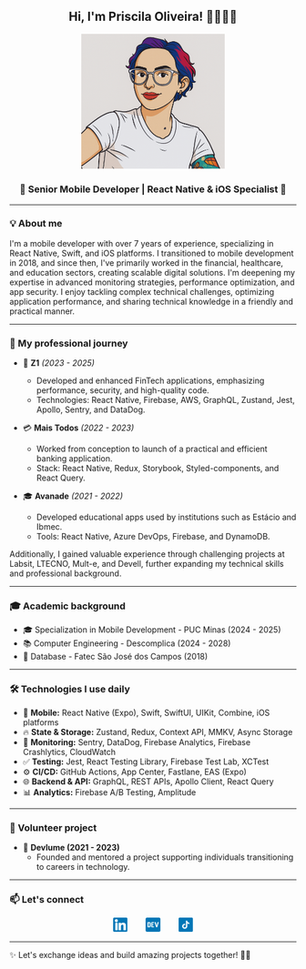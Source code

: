 
<h2 align="center">Hi, I'm Priscila Oliveira! 👩🏻‍💻✨</h2>

<p align="center">
  <img src="https://github.com/pripoliveira50/pripoliveira50/blob/main/.github/assets/me.png" width="50%" alt="Priscila Oliveira" />
</p>

<h3 align="center">🚀 Senior Mobile Developer | React Native & iOS Specialist 🚀</h3>

---

### 💡 About me

I'm a mobile developer with over 7 years of experience, specializing in React Native, Swift, and iOS platforms. I transitioned to mobile development in 2018, and since then, I've primarily worked in the financial, healthcare, and education sectors, creating scalable digital solutions. I'm deepening my expertise in advanced monitoring strategies, performance optimization, and app security. I enjoy tackling complex technical challenges, optimizing application performance, and sharing technical knowledge in a friendly and practical manner.

---

### 🌟 My professional journey

- 🚀 **Z1** _(2023 - 2025)_
  - Developed and enhanced FinTech applications, emphasizing performance, security, and high-quality code.
  - Technologies: React Native, Firebase, AWS, GraphQL, Zustand, Jest, Apollo, Sentry, and DataDog.

- 💳 **Mais Todos** _(2022 - 2023)_
  - Worked from conception to launch of a practical and efficient banking application.
  - Stack: React Native, Redux, Storybook, Styled-components, and React Query.

- 🎓 **Avanade** _(2021 - 2022)_
  - Developed educational apps used by institutions such as Estácio and Ibmec.
  - Tools: React Native, Azure DevOps, Firebase, and DynamoDB.

Additionally, I gained valuable experience through challenging projects at Labsit, LTECNO, Mult-e, and Devell, further expanding my technical skills and professional background.

---

### 🎓 Academic background

- 🎓 Specialization in Mobile Development - PUC Minas (2024 - 2025)
- 📚 Computer Engineering - Descomplica (2024 - 2028)
- 💽 Database - Fatec São José dos Campos (2018)

---

### 🛠️ Technologies I use daily

- 📱 **Mobile:** React Native (Expo), Swift, SwiftUI, UIKit, Combine, iOS platforms
- 🔥 **State & Storage:** Zustand, Redux, Context API, MMKV, Async Storage
- 🔎 **Monitoring:** Sentry, DataDog, Firebase Analytics, Firebase Crashlytics, CloudWatch
- ✅ **Testing:** Jest, React Testing Library, Firebase Test Lab, XCTest
- ⚙️ **CI/CD:** GitHub Actions, App Center, Fastlane, EAS (Expo)
- 🌐 **Backend & API:** GraphQL, REST APIs, Apollo Client, React Query
- 📊 **Analytics:** Firebase A/B Testing, Amplitude

---

### 🌱 Volunteer project

- 🤝 **Devlume (2021 - 2023)**
  - Founded and mentored a project supporting individuals transitioning to careers in technology.

---

### 📫 Let's connect

<p align="center">
  <a href="https://www.linkedin.com/in/pripoliveira50/" target="_blank"><img src="https://github.com/pripoliveira50/pripoliveira50/blob/main/.github/assets/linkedin.svg" width="5%" hspace="14" /></a>
  <a href="https://dev.to/pripoliveira50" target="_blank"><img src="https://github.com/pripoliveira50/pripoliveira50/blob/main/.github/assets/dev.svg" width="5%" hspace="14" /></a>
  <a href="https://www.tiktok.com/@pripoliveira50" target="_blank"><img src="https://github.com/pripoliveira50/pripoliveira50/blob/main/.github/assets/tiktok.svg" width="5%" hspace="14" /></a>
</p>

---

✨ Let's exchange ideas and build amazing projects together! 🚀✨
